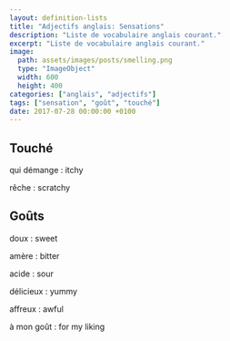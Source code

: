 ```yaml
---
layout: definition-lists
title: "Adjectifs anglais: Sensations"
description: "Liste de vocabulaire anglais courant."
excerpt: "Liste de vocabulaire anglais courant."
image:
  path: assets/images/posts/smelling.png
  type: "ImageObject"
  width: 600
  height: 400
categories: ["anglais", "adjectifs"]
tags: ["sensation", "goût", "touché"]
date: 2017-07-28 00:00:00 +0100
---
```


## Touché

qui démange
: itchy

rêche
: scratchy


## Goûts

doux
: sweet

amère
: bitter

acide
: sour

délicieux
: yummy

affreux
: awful

à mon goût
: for my liking
